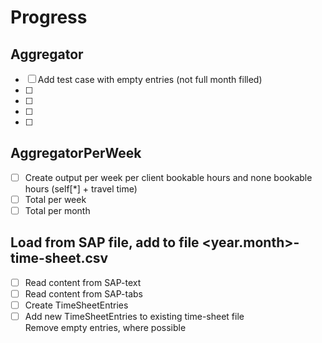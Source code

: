 # Progress


## Aggregator
- [ ] Add test case with empty entries (not full month filled)
- [ ] 
- [ ] 
- [ ] 
- [ ] 

## AggregatorPerWeek
- [ ] Create output per week per client bookable hours and none bookable hours (self[*] + travel time)
- [ ] Total per week
- [ ] Total per month

## Load from SAP file, add to file <year.month>-time-sheet.csv
- [ ] Read content from SAP-text
- [ ] Read content from SAP-tabs
- [ ] Create TimeSheetEntries
- [ ] Add new TimeSheetEntries to existing time-sheet file  
      Remove empty entries, where possible